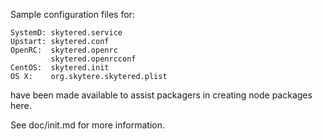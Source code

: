 Sample configuration files for:
```
SystemD: skytered.service
Upstart: skytered.conf
OpenRC:  skytered.openrc
         skytered.openrcconf
CentOS:  skytered.init
OS X:    org.skytere.skytered.plist
```
have been made available to assist packagers in creating node packages here.

See doc/init.md for more information.
